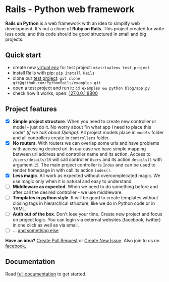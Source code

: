 Rails - Python web framework
===

**Rails on Python** is a web framework with an idea to simplify web development. It's not a clone of **Ruby on Rails**. This project created for write less code, and this code should be good structured in small and big projects.


Quick start
---

- create new [virtual env](https://bitbucket.org/dhellmann/virtualenvwrapper) for test project: `mkvirtualenv test_project`
- install Rails with [pip](https://pypi.python.org/pypi/Rails): `pip install Rails`
- clone our [test project](https://github.com/PythonRails/examples): `git clone git@github.com:PythonRails/examples.git`
- open a test project and run it: `cd examples && python blog/app.py`
- check how it works, open: [127.0.0.1:8800](http://127.0.0.1:8800)



Project features
---

- [x] **Simple project structure**. When you need to create new controller or model - just do it. No worry about "in what app I need to place this code" *(if we talk about Django)*. All project models place in `models` folder and all controllers create in `controllers` folder.
- [x] **No routers**. With routers we can overlap some urls and have problems with accessing desired url. In our case we have simple mapping between url address and controller name and its action. Access to `/users/details/15` will call controller `Users` and its action `details()` with argument `15`. The main project controller is `Index` and can be used to render homepage in with call its action `index()`.
- [x] **Less magic**. All work as expected without overcomplecated magic. We use magic only when it is natural and easy to understand.
- [ ] **Middleware as expected**. When we need to do something before and after call the desired controller - we use middleware.
- [ ] **Templates in python style**. It will be good to create templates without closing tags in hierarchical structure, like we do in Python code or in YAML.
- [ ] **Auth out of the box**. Don't lose your time. Create new project and focus on project logic. You can login via external websites (facebook, twitter) in one click as well as via email.
- [ ] ... [and something else](docs/chapters/features.md)

**Have an idea?** [Create Pull Request](https://github.com/PythonRails/pythonrails/pulls) or [Create New Issue](https://github.com/PythonRails/pythonrails/issues). Also join to us on [facebook](https://www.facebook.com/PythonRails),


Documentation
---

Read [full documentation](docs) to get started.
